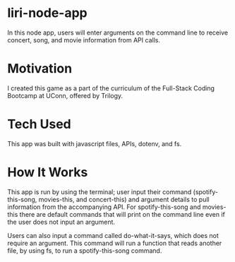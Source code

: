# liri-node-app

In this node app, users will enter arguments on the command line to receive concert, song, and movie information from API calls.

# Motivation
I created this game as a part of the curriculum of the Full-Stack Coding Bootcamp at UConn, offered by Trilogy.

# Tech Used
This app was built with javascript files, APIs, dotenv, and fs.

# How It Works
This app is run by using the terminal; user input their command (spotify-this-song, movies-this, and concert-this) and argument details to pull information from the accompanying API. For spotify-this-song and movies-this there are default commands that will print on the command line even if the user does not input an argument. 

Users can also input a command called do-what-it-says, which does not require an argument. This command will run a function that reads another file, by using fs, to run a spotify-this-song command.

